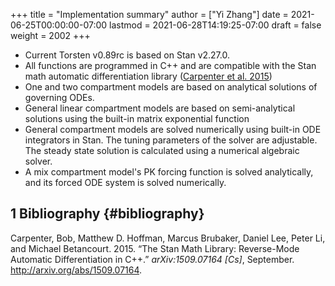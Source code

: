+++
title = "Implementation summary"
author = ["Yi Zhang"]
date = 2021-06-25T00:00:00-07:00
lastmod = 2021-06-28T14:19:25-07:00
draft = false
weight = 2002
+++

-   Current Torsten v0.89rc is based on Stan v2.27.0.
-   All functions are programmed in C++ and are compatible
    with the Stan math automatic differentiation library ([Carpenter et al. 2015](#org21d88de))
-   One and two compartment models are based on analytical solutions of governing ODEs.
-   General linear compartment models are based on semi-analytical solutions using the built-in matrix exponential function
-   General compartment models are solved numerically using built-in ODE integrators in Stan. The tuning parameters of the solver are adjustable. The steady state solution is calculated using a numerical algebraic solver.
-   A mix compartment model's PK forcing function is solved analytically, and its forced ODE system is solved numerically.


## <span class="section-num">1</span> Bibliography {#bibliography}

<a id="org21d88de"></a>Carpenter, Bob, Matthew D. Hoffman, Marcus Brubaker, Daniel Lee, Peter Li, and Michael Betancourt. 2015. “The Stan Math Library: Reverse-Mode Automatic Differentiation in C++.” _arXiv:1509.07164 [Cs]_, September. <http://arxiv.org/abs/1509.07164>.
